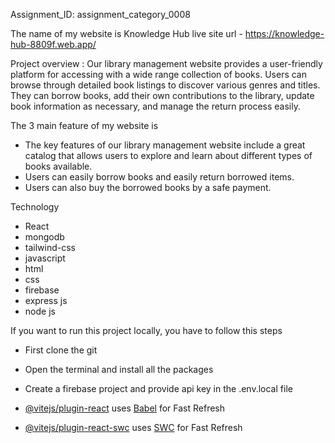 Assignment_ID: assignment_category_0008

The name of my website is Knowledge Hub
live site url - https://knowledge-hub-8809f.web.app/

Project overview : Our library management website provides a user-friendly platform for accessing with a wide range collection of books. Users can browse through detailed book listings to discover various genres and titles. They can borrow books, add their own contributions to the library, update book information as necessary, and manage the return process easily. 

The 3 main feature of my website is 
- The key features of our library management website include a great catalog that allows users to explore and learn about different types of books available.
- Users can easily borrow books and easily return borrowed items.
- Users can also buy the borrowed books by a safe payment.

Technology
- React
- mongodb
- tailwind-css
- javascript
- html
- css
- firebase
- express js
- node js

If you want to run this project locally, you have to follow this steps

- First clone the git
- Open the terminal and install all the packages
- Create a firebase project and provide api key in the .env.local file


- [@vitejs/plugin-react](https://github.com/vitejs/vite-plugin-react/blob/main/packages/plugin-react/README.md) uses [Babel](https://babeljs.io/) for Fast Refresh
- [@vitejs/plugin-react-swc](https://github.com/vitejs/vite-plugin-react-swc) uses [SWC](https://swc.rs/) for Fast Refresh
